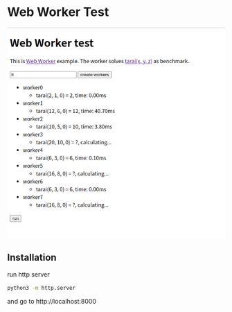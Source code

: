 # Web Worker Test

![screen-shot](./img/screen-shot.png)

## Installation
run http server
```sh
python3 -m http.server
```
and go to http://localhost:8000
